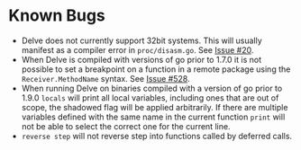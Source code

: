 # Known Bugs

- Delve does not currently support 32bit systems. This will usually manifest as a compiler error in `proc/disasm.go`. See [Issue #20](https://github.com/go-delve/delve/issues/20).
- When Delve is compiled with versions of go prior to 1.7.0 it is not possible to set a breakpoint on a function in a remote package using the `Receiver.MethodName` syntax. See [Issue #528](https://github.com/go-delve/delve/issues/528).
- When running Delve on binaries compiled with a version of go prior to 1.9.0 `locals` will print all local variables, including ones that are out of scope, the shadowed flag will be applied arbitrarily. If there are multiple variables defined with the same name in the current function `print` will not be able to select the correct one for the current line.
- `reverse step` will not reverse step into functions called by deferred calls.
